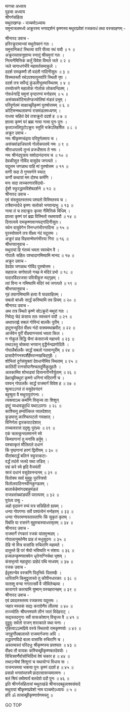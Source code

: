 मागचा अध्याय  
पुढचा अध्याय  
श्रीगर्गसंहिता  
मथुराखण्डः - पञ्चमोऽध्यायः  
यमुनाजलमध्ये अक्रूरस्य भगवद्दर्शनं कृष्णस्य मथुराप्रवेशं रजकवधं तथा वस्त्रग्रहणम् -  
  
श्रीनारद उवाच -  
हरिरक्रूरामाभ्यां मथुरोपवनं गतः ।  
यमुनानिकटं स्थित्वा वारि पीत्वा रथं ययौ ॥ १ ॥  
अक्रूरस्तावनुज्ञाप्य स्नातुं श्रीयमुनां गतः ।  
नित्यनैमित्तिकं कर्तुं विवेश विमले जले ॥ २ ॥  
जले चागाधगंभीरे महावर्तसमाकुले ।  
ददर्श रामकृष्णौ तौ वदंतौ गांदिनीसुतः ॥ ३ ॥  
विस्मतस्तौ रथेऽपश्यत्पुनर्वारि स्थितौ नृप ।  
ददर्श तत्र सर्पेन्द्रं कुंडलीभूतमास्थितम् ॥ ४ ॥  
तस्योत्संगे महालोकं गोलोकं लोकवन्दितम् ।  
गोवर्धनाद्रिं यमुनां वृन्दारण्यं मनोहरम् ॥ ५ ॥  
असंख्यकोटिमार्तण्डज्योतिषां मंडलं प्रभुम् ।  
परिपूर्णतमं साक्षाच्छ्रीकृष्णं पुरुषोत्तमम् ॥ ६ ॥  
कोटिमन्मथलावण्यं रासमंडलमध्यगम् ।  
राधया सहितं देवं तत्राक्रूरो ददर्श ह ॥ ७ ॥  
ज्ञात्वा कृष्णं परं ब्रह्म नत्वा नत्वा पुनः पुनः ।  
कृताञ्जलिपुटोऽक्रूरः स्तुतिं चक्रेऽतिहर्षितः ॥ ८ ॥  
अक्रूर उवाच -  
नमः श्रीकृष्णचंद्राय परिपूर्णतमाय च ।  
असंख्यांडाधिपतये गोलोकपतये नमः ॥ ९ ॥  
श्रीराधापतये तुभ्यं व्रजधीशाय ते नमः ।  
नमः श्रीनंदपुत्राय यशोदानंदनाय च ॥ १० ॥  
देवकीसुत गोविंद वासुदेव जगत्पते ।  
यदूत्तम जगन्नाथ पाहि मां पुरुषोत्तम ॥ ११ ॥  
वाणी सदा ते गुणवर्णने स्यात्  
     कर्णौ कथायां मम दोश्च कर्मणि ।  
मनः सदा त्वच्चरणारविंदयो-  
     र्दृशौ स्फुरद्धामविशेषदर्शने ॥ १२ ॥  
श्रीनारद उवाच -  
एवं संस्तुवतस्तस्य पश्यतो विस्मितस्य च ।  
तत्रैवान्तर्दधे कृष्णः सलोको भगवान्प्रभुः ॥ १३ ॥  
नत्वा तं च तदाक्रूरः कृत्वा नैमित्तिकं विधिम् ।  
ज्ञात्वा कृष्णं परं ब्रह्म विस्मितो रथमाययौ ॥ १४ ॥  
दिनात्यये रामकृष्णावानयद्‌गांदिनीसुतः।  
रथेन वायुवेगेन स्निग्धगंभीरनादिना ॥ १५ ॥  
पुरस्योपवने तत्र वीक्ष्य नंदं यदूत्तमः ।  
अक्रूरं प्राह विहसन्मेघगंभीरया गिरा ॥ १६ ॥  
श्रीभगवानुवाच -  
मथुरायां हि गंतव्यं भवता स्वरथेन वै ।  
गोपालैः सहितः पश्चादागमिष्यामि मानद ॥ १७ ॥  
अक्रूर उवाच -  
देवदेव जगन्नाथ गोविंद पुरुषोत्तम ।  
सहाग्रजः सगोपालो गच्छ मे मंदिरं प्रभो ॥ १८ ॥  
पादारविंदरजसा पवित्रीकुरु मद्गृहम् ।  
त्वां विना न गमिष्यामि मंदिरं स्वं जगत्पते ॥ १९ ॥  
श्रीभगवानुवाच -  
गृहं तवागमिष्यामि हत्वा वै यादवाहितम् ।  
सबलो बांधवैः सार्द्धं करिष्यामि तव प्रियम् ॥ २० ॥  
श्रीनारद उवाच -  
अथ तत्र स्थिते कृष्णे सोऽक्रूरो मथुरां गतः ।  
निवेद्य चेदं कंसाय ततः स्वभवनं ययौ ॥ २१ ॥  
अथापराह्णे सबलं गोविन्दं बालकैः पुरीम् ।  
द्रष्टुमभ्युदितं वीक्ष्य नंदो वाक्यमथाब्रवीत् ॥ २२ ॥  
आर्जवेन पुरीं वीक्ष्यागन्तव्यं भवता किल ।  
न गोकुलं विद्धि चैनां कंसराज्ये महाभये ॥ २३ ॥  
तथाऽस्तु चोक्त्वा भगवान् वृद्धैर्नन्दप्रणोदितैः ।  
गोपालैर्बालकैः सार्द्धं सबलो गतवान्पुरीम् ॥ २४ ॥  
प्रासादैर्गगनस्पर्शैर्हेमरत्नखचिद्गृहैः ।  
शोभितां दुर्गसंयुक्तां देवधानीमिव स्थिताम् ॥ २५ ॥  
कालिंदीं रत्नसोपानैश्चलदूर्मिकुतूहलैः ।  
अलकामिव शोभाढ्यां दिव्यनारीनरैर्युताम् ॥ २६ ॥  
प्रेक्षञ्छ्रीमथुरां कृष्णो धनिनां मंदिराणी च ।  
पश्यन् गोपालकैः सार्द्धं राजमार्गं विवेश ह ॥ २७ ॥  
श्रुत्वाऽऽगतं तं वसुदेवनंदनं  
     बहुश्रुता वै मथुरापुरांगनाः ।  
त्यक्त्वाऽथ कर्माणि विसृज्य ताः शिशून्  
     द्रष्टुं व्यधावन्नुदधिं यथाऽऽपगाः ॥ २८ ॥  
काश्चित्तु हर्म्यात्किल जालदेशात्  
     कुड्यात्तु काश्चित्पटतो गवाक्षात् ।  
विनिर्गता द्वारकपाटदेशात्  
     तच्चत्वरात्तं ददृशुः पुरंध्र्यः ॥ २९ ॥  
एकं चलत्कुन्तलमानने स्वे  
     किमग्रगानां तु मनांसि हर्तुम् ।  
पश्चात्कृतं मौलितले दधानं  
     किं पृष्ठगानां हरणं द्वितीयम् ॥ ३० ॥  
पीतांबरार्द्धं बलिनं स्फुरत्कटा-  
     वर्द्धं तदंसे जलदे यथा तडित् ।  
पद्मं करे स्वे हृदि वैजयंतीं  
     स्रजं दधानं वसुदेवनन्दनम् ॥ ३१ ॥  
विलोक्य सर्वा मुमुहुः पुरस्त्रियो  
     विलोलपाठिननवीनकुण्डलम् ।  
बालार्कहेमांगदबाहुमंडलं  
     राजन्नसंख्यांडपतिं परात्परम् ॥ ३२ ॥  
पुरंध्र्य उचुः -  
अहो वृदावनं रम्यं यत्र सन्निहितो ह्ययम् ।  
धन्या गोपगणाः सर्वे पश्यंत्येनं मनोहरम् ॥ ३३ ॥  
धन्या गोपरमण्यस्तास्ताभिः किं सुकृतं कृतम् ।  
पिबंति या रासरंगे मुहुश्चास्याधरामृतम् ॥ ३४ ॥  
श्रीनारद उवाच -  
राजमार्गे रंगकारं रजकं यांतमुन्मदम् ।  
गोपालानुमतेनैव प्राह तं मधुसूदनः ॥ ३५ ॥  
देहि नो मित्र वासांसि रुचिराणि महामते ।  
दातुस्ते हि परं श्रेयो भविष्यति न संशयः ॥ ३६ ॥  
प्रज्वलन्कृष्णवाक्येन धृतेनाग्निर्यथा भृशम् ।  
कंसभृत्यो महादुष्टः प्राहेदं पथि माधवम् ॥ ३७ ॥  
रजक उवाच -  
ईदृशान्येव वस्त्राणि पितृभिर्वः पितामहैः ।  
धारितानि किमुद्वृत्तास्ते तु कौपीनधारकाः ॥ ३८ ॥  
याताशु वन्या नगरात्सर्वे वै जीवितेच्छया ।  
कारागारे कारयामि युष्मान् वस्त्रहरानहम् ॥ ३९ ॥  
श्रीनारद उवाच -  
एवं प्रवदतस्तस्य रजकस्य यदूत्तमः ।  
जहार मस्तकं सद्यः कराग्रेणैव लीलया ॥ ४० ॥  
तज्ज्योतिः श्रीघनश्यामे लीनं जातं विदेहराट् ।  
सद्यस्तदनुगाः सर्वे वासःकोशान् विसृज्य वै ॥ ४१ ॥  
दुद्रुवुः सर्वतो राजन् शरत्काले यथा घनाः ।  
गृहित्वाऽऽत्मप्रिये वस्त्रे स्थितयो रामकृष्णयोः ॥ ४२ ॥  
जगृहुर्गोपबालास्ते राजमार्गजना अपि ।  
तद्धारणविदो बाला वासांसि रुचिराणि च ।  
अस्तव्यस्तं परिदधुः श्रीकृष्णस्य प्रपश्यतः ॥ ४३ ॥  
वीक्ष्य तौ वायकः कश्चिच्छ्रीकृष्णबलदेवयोः ।  
विचित्रवर्णैर्वासोभिर्दिव्यं वेषं चकार ह ॥ ४४ ॥  
तथाऽन्येषां शिशूनां च यथायोग्यं विधाय सः ।  
राजन्परमया भक्त्या पुनः कृष्णं ददर्श ह ॥ ४५ ॥  
प्रसन्नो भगवांस्तस्मै प्रादात्सारूप्यमात्मनः ।  
बलं श्रियं तथैश्वर्यं बलदेवो ददौ पुनः ॥ ४६ ॥  
इति श्रीगर्गसंहितायां मथुराखंडे श्रीनारदबहुलाश्वसंवादे  
मथुरायां श्रीकृष्णप्रवेशो नाम पञ्चमोऽध्यायः ॥ ५ ॥  
हरिः ॐ तत्सच्छ्रीकृष्णार्पणमस्तु ॥  
  
GO TOP
